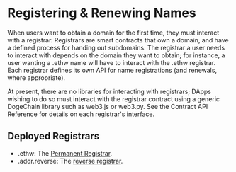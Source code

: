 # Registering & Renewing Names

When users want to obtain a domain for the first time, they must interact with a registrar. Registrars are smart contracts that own a domain, and have a defined process for handing out subdomains. The registrar a user needs to interact with depends on the domain they want to obtain; for instance, a user wanting a .ethw name will have to interact with the .ethw registrar. Each registrar defines its own API for name registrations \(and renewals, where appropriate\).

At present, there are no libraries for interacting with registrars; DApps wishing to do so must interact with the registrar contract using a generic DogeChain library such as web3.js or web3.py. See the Contract API Reference for details on each registrar's interface.

## Deployed Registrars

* .ethw: The [Permanent Registrar](../contract-api-reference/.dns/g-permanent-registrar/).
* .addr.reverse: The [reverse registrar](../contract-api-reference/reverseregistrar.md).
